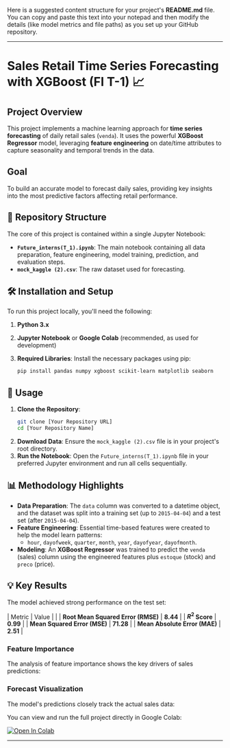Here is a suggested content structure for your project's **README.md** file. You can copy and paste this text into your notepad and then modify the details (like model metrics and file paths) as you set up your GitHub repository.

-----

# Sales Retail Time Series Forecasting with XGBoost (FI T-1) 📈

## Project Overview

This project implements a machine learning approach for **time series forecasting** of daily retail sales (`venda`). It uses the powerful **XGBoost Regressor** model, leveraging **feature engineering** on date/time attributes to capture seasonality and temporal trends in the data.

## Goal

To build an accurate model to forecast daily sales, providing key insights into the most predictive factors affecting retail performance.

## 📁 Repository Structure

The core of this project is contained within a single Jupyter Notebook:

  * **`Future_interns(T_1).ipynb`**: The main notebook containing all data preparation, feature engineering, model training, prediction, and evaluation steps.
  * **`mock_kaggle (2).csv`**: The raw dataset used for forecasting.

## 🛠️ Installation and Setup

To run this project locally, you'll need the following:

1.  **Python 3.x**

2.  **Jupyter Notebook** or **Google Colab** (recommended, as used for development)

3.  **Required Libraries**: Install the necessary packages using pip:

    ```bash
    pip install pandas numpy xgboost scikit-learn matplotlib seaborn
    ```

## 🚀 Usage

1.  **Clone the Repository**:
    ```bash
    git clone [Your Repository URL]
    cd [Your Repository Name]
    ```
2.  **Download Data**: Ensure the `mock_kaggle (2).csv` file is in your project's root directory.
3.  **Run the Notebook**: Open the `Future_interns(T_1).ipynb` file in your preferred Jupyter environment and run all cells sequentially.

## 📊 Methodology Highlights

  * **Data Preparation**: The `data` column was converted to a datetime object, and the dataset was split into a training set (up to `2015-04-04`) and a test set (after `2015-04-04`).
  * **Feature Engineering**: Essential time-based features were created to help the model learn patterns:
      * `hour`, `dayofweek`, `quarter`, `month`, `year`, `dayofyear`, `dayofmonth`.
  * **Modeling**: An **XGBoost Regressor** was trained to predict the `venda` (sales) column using the engineered features plus `estoque` (stock) and `preco` (price).

## 💡 Key Results

The model achieved strong performance on the test set:

| Metric                             | Value |
|
| **Root Mean Squared Error (RMSE)** | **8.44** |
| **$R^2$ Score**                    | **0.99** |
| **Mean Squared Error (MSE)**       | **71.28** |
| **Mean Absolute Error (MAE)**      | **2.51** |

### Feature Importance

The analysis of feature importance shows the key drivers of sales predictions:


### Forecast Visualization

The model's predictions closely track the actual sales data:

You can view and run the full project directly in Google Colab:

[![Open In Colab](https://colab.research.google.com/assets/colab-badge.svg)]([YOUR_ACTUAL_COLAB_NOTEBOOK_LINK_HERE])

-----